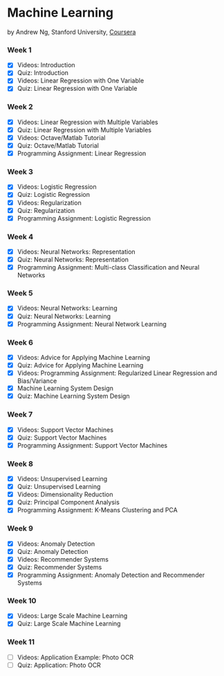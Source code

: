 # Machine Learning
by Andrew Ng, Stanford University, [Coursera](https://www.coursera.org/learn/machine-learning/home/welcome)

### Week 1
- [X] Videos: Introduction
- [X] Quiz: Introduction
- [X] Videos: Linear Regression with One Variable
- [X] Quiz: Linear Regression with One Variable

### Week 2
- [X] Videos: Linear Regression with Multiple Variables
- [X] Quiz: Linear Regression with Multiple Variables
- [X] Videos: Octave/Matlab Tutorial
- [X] Quiz: Octave/Matlab Tutorial
- [X] Programming Assignment: Linear Regression

### Week 3
- [X] Videos: Logistic Regression
- [X] Quiz: Logistic Regression
- [X] Videos: Regularization
- [X] Quiz: Regularization
- [X] Programming Assignment: Logistic Regression

### Week 4
- [X] Videos: Neural Networks: Representation
- [X] Quiz: Neural Networks: Representation
- [X] Programming Assignment: Multi-class Classification and Neural Networks

### Week 5
- [X] Videos: Neural Networks: Learning
- [X] Quiz: Neural Networks: Learning
- [X] Programming Assignment: Neural Network Learning

### Week 6
- [X] Videos: Advice for Applying Machine Learning
- [X] Quiz: Advice for Applying Machine Learning
- [X] Videos: Programming Assignment: Regularized Linear Regression and Bias/Variance
- [X] Machine Learning System Design
- [X] Quiz: Machine Learning System Design

### Week 7
- [X] Videos: Support Vector Machines
- [X] Quiz: Support Vector Machines
- [X] Programming Assignment: Support Vector Machines

### Week 8
- [X] Videos: Unsupervised Learning
- [X] Quiz: Unsupervised Learning
- [X] Videos: Dimensionality Reduction
- [X] Quiz: Principal Component Analysis
- [X] Programming Assignment: K-Means Clustering and PCA

### Week 9
- [X] Videos: Anomaly Detection
- [X] Quiz: Anomaly Detection
- [X] Videos: Recommender Systems
- [X] Quiz: Recommender Systems
- [X] Programming Assignment: Anomaly Detection and Recommender Systems

### Week 10
- [X] Videos: Large Scale Machine Learning
- [X] Quiz: Large Scale Machine Learning

### Week 11
- [ ] Videos: Application Example: Photo OCR
- [ ] Quiz: Application: Photo OCR

